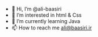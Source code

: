 - 👋 Hi, I’m @ali-baasiri
- 👀 I’m interested in html &  Css
- 🌱 I’m currently learning Java
- 📫 How to reach me ali@baasiri.ir

<!---
ali-baasiri/ali-baasiri is a ✨ special ✨ repository because its `README.md` (this file) appears on your GitHub profile.
You can click the Preview link to take a look at your changes.
--->
